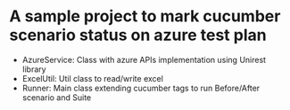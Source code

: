 # A sample project to mark cucumber scenario status on azure test plan

* AzureService: Class with azure APIs implementation using Unirest library
* ExcelUtil: Util class to read/write excel
* Runner: Main class extending cucumber tags to run Before/After scenario and Suite


 

